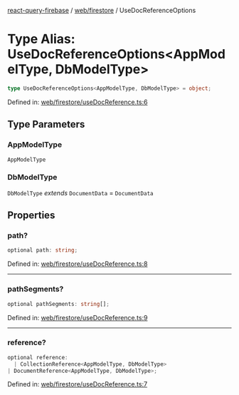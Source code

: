 [react-query-firebase](../../../modules.md) / [web/firestore](../index.md) / UseDocReferenceOptions

# Type Alias: UseDocReferenceOptions\<AppModelType, DbModelType\>

```ts
type UseDocReferenceOptions<AppModelType, DbModelType> = object;
```

Defined in: [web/firestore/useDocReference.ts:6](https://github.com/vpishuk/react-query-firebase/blob/10e2945f75363a784c3dfc0e90b9f7a489dcc848/web/firestore/useDocReference.ts#L6)

## Type Parameters

### AppModelType

`AppModelType`

### DbModelType

`DbModelType` *extends* `DocumentData` = `DocumentData`

## Properties

### path?

```ts
optional path: string;
```

Defined in: [web/firestore/useDocReference.ts:8](https://github.com/vpishuk/react-query-firebase/blob/10e2945f75363a784c3dfc0e90b9f7a489dcc848/web/firestore/useDocReference.ts#L8)

***

### pathSegments?

```ts
optional pathSegments: string[];
```

Defined in: [web/firestore/useDocReference.ts:9](https://github.com/vpishuk/react-query-firebase/blob/10e2945f75363a784c3dfc0e90b9f7a489dcc848/web/firestore/useDocReference.ts#L9)

***

### reference?

```ts
optional reference: 
  | CollectionReference<AppModelType, DbModelType>
| DocumentReference<AppModelType, DbModelType>;
```

Defined in: [web/firestore/useDocReference.ts:7](https://github.com/vpishuk/react-query-firebase/blob/10e2945f75363a784c3dfc0e90b9f7a489dcc848/web/firestore/useDocReference.ts#L7)
